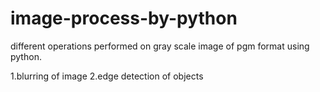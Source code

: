 # image-process-by-python

different operations performed on gray scale image of pgm format using python.

1.blurring of image 
2.edge detection of objects
